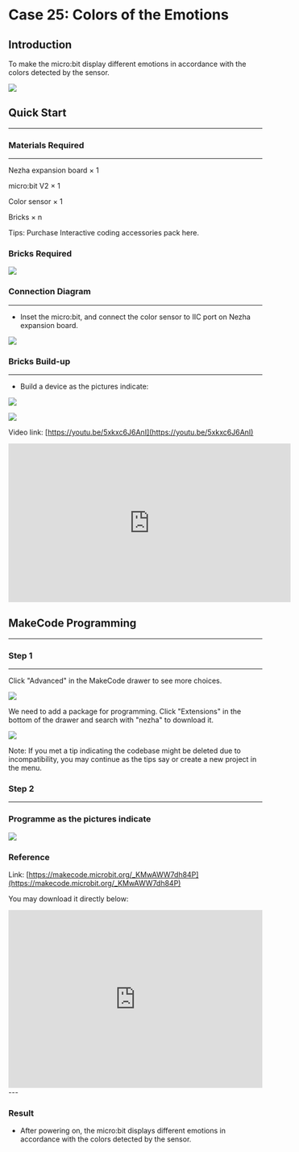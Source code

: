 # Case 25: Colors of the Emotions

## Introduction
To make the micro:bit display different emotions in accordance with the colors detected by the sensor. 

![](./images/case_25_01.png)

## Quick Start 

---

### Materials Required

---
Nezha expansion board × 1

micro:bit V2 × 1

Color sensor  × 1

Bricks × n

Tips: Purchase Interactive coding accessories pack here. 

### Bricks Required

![](./images/case_25_02.png)


### Connection Diagram 
---
- Inset the micro:bit, and connect the color sensor to IIC port on Nezha expansion board. 


![](./images/case_25_03.png)



### Bricks Build-up 

---

- Build a device as the pictures indicate: 

![](./images/case_25_04.png)

![](./images/case_25_05.png)



Video link: [https://youtu.be/5xkxc6J6AnI](https://youtu.be/5xkxc6J6AnI)

<iframe width="560" height="315" src="https://www.youtube.com/embed/5xkxc6J6AnI" title="YouTube video player" frameborder="0" allow="accelerometer; autoplay; clipboard-write; encrypted-media; gyroscope; picture-in-picture" allowfullscreen></iframe>

## MakeCode Programming 

---


### Step 1

---

Click "Advanced" in the MakeCode drawer to see more choices. 

![](./images/case_01_10.png)




We need to add a package for programming. Click "Extensions" in the bottom of the drawer and search with "nezha" to download it. 

![](./images/case_03_09.png)


Note: If you met a tip indicating the codebase might be deleted due to incompatibility, you may continue as the tips say or create a new project in the menu. 

### Step 2

---

### Programme as the pictures indicate


![](./images/case_25_10.png)



### Reference
Link: [https://makecode.microbit.org/_KMwAWW7dh84P](https://makecode.microbit.org/_KMwAWW7dh84P)

You may download it directly below: 

<div style="position:relative;height:0;padding-bottom:70%;overflow:hidden;"><iframe style="position:absolute;top:0;left:0;width:100%;height:100%;" src="https://makecode.microbit.org/#pub:_KMwAWW7dh84P" frameborder="0" sandbox="allow-popups allow-forms allow-scripts allow-same-origin"></iframe></div>  
---

### Result
- After powering on, the micro:bit displays different emotions in accordance with the colors detected by the sensor. 

